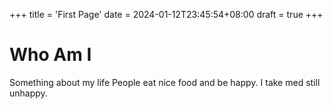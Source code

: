 +++
title = 'First Page'
date = 2024-01-12T23:45:54+08:00
draft = true
+++

# Who Am I

Something about my life
People eat nice food and be happy. I take med still unhappy.
